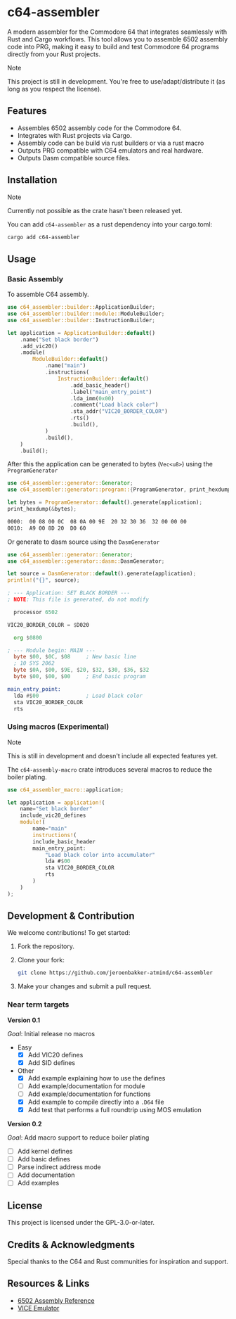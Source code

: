 # c64-assembler

A modern assembler for the Commodore 64 that integrates seamlessly with Rust and Cargo workflows. This tool allows you to assemble 6502 assembly code into PRG, making it easy to build and test Commodore 64 programs directly from your Rust projects.

> [!NOTE]
> This project is still in development. You're free to use/adapt/distribute it (as long as you respect the license).

## Features

- Assembles 6502 assembly code for the Commodore 64.
- Integrates with Rust projects via Cargo.
- Assembly code can be build via rust builders or via a rust macro
- Outputs PRG compatible with C64 emulators and real hardware.
- Outputs Dasm compatible source files.

## Installation

> [!NOTE]
> Currently not possible as the crate hasn't been released yet.

You can add `c64-assembler` as a rust dependency into your cargo.toml:

```sh
cargo add c64-assembler
```

## Usage

### Basic Assembly

To assemble C64 assembly.

```rust
use c64_assembler::builder::ApplicationBuilder;
use c64_assembler::builder::module::ModuleBuilder;
use c64_assembler::builder::InstructionBuilder;

let application = ApplicationBuilder::default()
    .name("Set black border")
    .add_vic20()
    .module(
        ModuleBuilder::default()
            .name("main")
            .instructions(
                InstructionBuilder::default()
                    .add_basic_header()
                    .label("main_entry_point")
                    .lda_imm(0x00)
                    .comment("Load black color")
                    .sta_addr("VIC20_BORDER_COLOR")
                    .rts()
                    .build(),
            )
            .build(),
    )
    .build();
```

After this the application can be generated to bytes (`Vec<u8>`) using the `ProgramGenerator`

```rust
use c64_assembler::generator::Generator;
use c64_assembler::generator::program::{ProgramGenerator, print_hexdump};

let bytes = ProgramGenerator::default().generate(application);
print_hexdump(&bytes);
```

```txt
0000:  00 08 00 0C  08 0A 00 9E  20 32 30 36  32 00 00 00
0010:  A9 00 8D 20  D0 60
```

Or generate to dasm source using the `DasmGenerator`

```rust
use c64_assembler::generator::Generator;
use c64_assembler::generator::dasm::DasmGenerator;

let source = DasmGenerator::default().generate(application);
println!("{}", source);
```

```asm
; --- Application: SET BLACK BORDER ---
; NOTE: This file is generated, do not modify

  processor 6502

VIC20_BORDER_COLOR = $D020

  org $0800

; --- Module begin: MAIN ---
  byte $00, $0C, $08     ; New basic line
  ; 10 SYS 2062
  byte $0A, $00, $9E, $20, $32, $30, $36, $32
  byte $00, $00, $00     ; End basic program

main_entry_point:
  lda #$00               ; Load black color
  sta VIC20_BORDER_COLOR
  rts
```

### Using macros (Experimental)

> [!NOTE]
> This is still in development and doesn't include all expected features yet.

The `c64-assembly-macro` crate introduces several macros to reduce the boiler plating.

```rust
use c64_assembler_macro::application;

let application = application!(
    name="Set black border"
    include_vic20_defines
    module!(
        name="main"
        instructions!(
        include_basic_header
        main_entry_point:
            "Load black color into accumulator"
            lda #$00
            sta VIC20_BORDER_COLOR
            rts
        )
    )
);
```



## Development & Contribution

We welcome contributions! To get started:

1. Fork the repository.

2. Clone your fork:

   ```sh
   git clone https://github.com/jeroenbakker-atmind/c64-assembler
   ```

3. Make your changes and submit a pull request.

### Near term targets

**Version 0.1**

*Goal*: Initial release no macros

- Easy
  - [x] Add VIC20 defines
  - [x] Add SID defines
- Other
  - [x] Add example explaining how to use the defines
  - [ ] Add example/documentation for module
  - [ ] Add example/documentation for functions  
  - [x] Add example to compile directly into a `.D64` file
  - [x] Add test that performs a full roundtrip using MOS emulation

**Version 0.2**

*Goal*: Add macro support to reduce boiler plating

- [ ] Add kernel defines
- [ ] Add basic defines
- [ ] Parse indirect address mode
- [ ] Add documentation
- [ ] Add examples

## License

This project is licensed under the GPL-3.0-or-later.

## Credits & Acknowledgments

Special thanks to the C64 and Rust communities for inspiration and support.

## Resources & Links

- [6502 Assembly Reference](https://www.masswerk.at/6502/)
- [VICE Emulator](https://vice-emu.sourceforge.io/)
